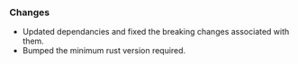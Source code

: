 ### Changes
- Updated dependancies and fixed the breaking changes associated with them.
- Bumped the minimum rust version required.
